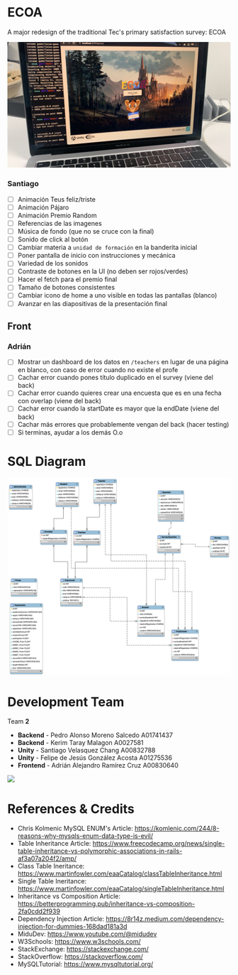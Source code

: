 # ECOA

A major redesign of the traditional Tec's primary satisfaction survey: ECOA

![](demo.jpeg)

### Santiago

- [ ] Animación Teus feliz/triste
- [ ] Animación Pájaro
- [ ] Animación Premio Random
- [ ] Referencias de las imagenes
- [ ] Música de fondo (que no se cruce con la final)
- [ ] Sonido de click al botón
- [ ] Cambiar materia a `unidad de formación` en la banderita inicial
- [ ] Poner pantalla de inicio con instrucciones y mecánica
- [ ] Variedad de los sonidos
- [ ] Contraste de botones en la UI (no deben ser rojos/verdes)
- [ ] Hacer el fetch para el premio final
- [ ] Tamaño de botones consistentes
- [ ] Cambiar icono de home a uno visible en todas las pantallas (blanco)
- [ ] Avanzar en las diapositivas de la presentación final

## Front

### Adrián

- [ ] Mostrar un dashboard de los datos en `/teachers` en lugar de una página en blanco, con caso de error cuando no existe el profe
- [ ] Cachar error cuando pones título duplicado en el survey (viene del back)
- [ ] Cachar error cuando quieres crear una encuesta que es en una fecha con overlap (viene del back)
- [ ] Cachar error cuando la startDate es mayor que la endDate (viene del back)
- [ ] Cachar más errores que probablemente vengan del back (hacer testing)
- [ ] Si terminas, ayudar a los demás O.o

# SQL Diagram

![](server/src/db/diagramav7.png)

# Development Team

Team **2**

- **Backend** - Pedro Alonso Moreno Salcedo A01741437
- **Backend** - Kerim Taray Malagon A0027581
- **Unity** - Santiago Velasquez Chang A00832788
- **Unity** - Felipe de Jesús González Acosta A01275536
- **Frontend** - Adrián Alejandro Ramírez Cruz A00830640

![](https://contrib.rocks/image?repo=pedroalonsoms/ecoa)

# References & Credits

- Chris Kolmenic MySQL ENUM's Article: https://komlenic.com/244/8-reasons-why-mysqls-enum-data-type-is-evil/
- Table Inheritance Article: https://www.freecodecamp.org/news/single-table-inheritance-vs-polymorphic-associations-in-rails-af3a07a204f2/amp/
- Class Table Ineritance: https://www.martinfowler.com/eaaCatalog/classTableInheritance.html
- Single Table Ineritance: https://www.martinfowler.com/eaaCatalog/singleTableInheritance.html
- Inheritance vs Composition Article: https://betterprogramming.pub/inheritance-vs-composition-2fa0cdd2f939
- Dependency Injection Article: https://8r14z.medium.com/dependency-injection-for-dummies-168dad181a3d
- MiduDev: https://www.youtube.com/@midudev
- W3Schools: https://www.w3schools.com/
- StackExchange: https://stackexchange.com/
- StackOverflow: https://stackoverflow.com/
- MySQLTutorial: https://www.mysqltutorial.org/
